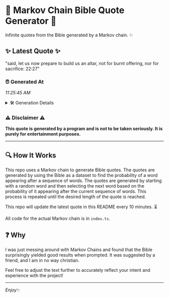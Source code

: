 # 📖 Markov Chain Bible Quote Generator 📖

Infinite quotes from the Bible generated by a Markov chain. ✨

## ✨ Latest Quote ✨
"said, let us now prepare to build us an altar, not for burnt offering, nor for sacrifice: 22:27"

### ⏰ Generated At
*11:25:45 AM*

<details>
    <summary>🛠️ Generation Details</summary>
    <p>
        <strong>🌱 Seed:</strong> said,<br>
        <strong>🔄 Iterations:</strong> 17<br>
        <strong>📜 Context History:</strong><br>[ said, ]: let<br>[ said,, let ]: us<br>[ said,, let, us ]: now<br>[ said,, let, us, now ]: prepare<br>[ said,, let, us, now, prepare ]: to<br>[ said,, let, us, now, prepare, to ]: build<br>[ let, us, now, prepare, to, build ]: us<br>[ us, now, prepare, to, build, us ]: an<br>[ now, prepare, to, build, us, an ]: altar,<br>[ prepare, to, build, us, an, altar, ]: not<br>[ to, build, us, an, altar,, not ]: for<br>[ build, us, an, altar,, not, for ]: burnt<br>[ us, an, altar,, not, for, burnt ]: offering,<br>[ an, altar,, not, for, burnt, offering, ]: nor<br>[ altar,, not, for, burnt, offering,, nor ]: for<br>[ not, for, burnt, offering,, nor, for ]: sacrifice:<br>[ for, burnt, offering,, nor, for, sacrifice: ]: 22:27<br>
    </p>
</details>

### ⚠️ Disclaimer ⚠️
**This quote is generated by a program and is not to be taken seriously. It is purely for entertainment purposes.**

---

## 🔍 How It Works

This repo uses a Markov chain to generate Bible quotes. The quotes are generated by using the Bible as a dataset to find the probability of a word appearing after a sequence of words. The quotes are generated by starting with a random word and then selecting the next word based on the probability of it appearing after the current sequence of words. This process is repeated until the desired length of the quote is reached.

This repo will update the latest quote in this README every 10 minutes. ⏳

All code for the actual Markov chain is in `index.ts`.

## ❓ Why

I was just messing around with Markov Chains and found that the Bible surprisingly yielded good results when prompted. 
It was suggested by a friend, and I am in no way christian.

Feel free to adjust the text further to accurately reflect your intent and experience with the project!

---

*Enjoy*✨
